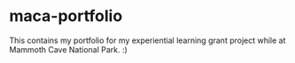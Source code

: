 # maca-portfolio
This contains my portfolio for my experiential learning grant project while at Mammoth Cave National Park. :)
